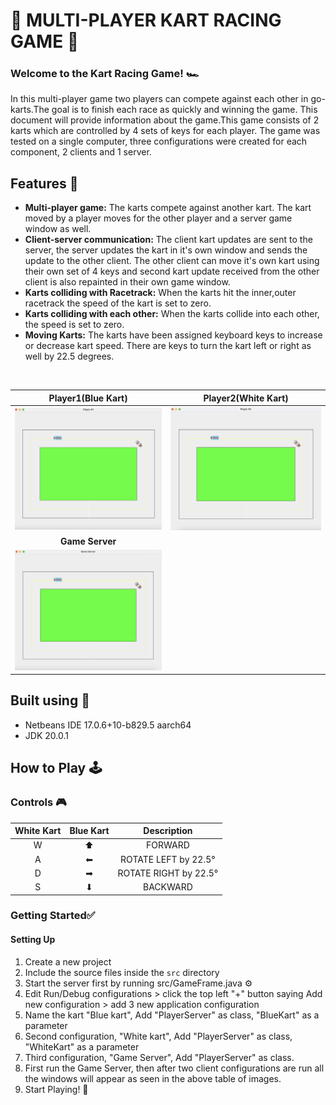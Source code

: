 #  🏁 MULTI-PLAYER KART RACING GAME  🏁

### Welcome to the Kart Racing Game! 🏎️

In this multi-player game two players can compete against each other in go-karts.The goal is to finish each race as quickly and winning the game.
This document will provide information about the game.This game consists of 2 karts which are controlled by 4 sets of keys for each player.
The game was tested on a single computer, three configurations were created for each component, 2 clients and 1 server.


## Features 🧩
- **Multi-player game:** The karts compete against another kart. The kart moved by a player moves for the other player and a server game window as well.
- **Client-server communication:** The client kart updates are sent to the server, the server updates the kart in it's own window and sends the update to the other client. The other client can move it's own kart using their own set of 4 keys and second kart update received from the other client is also repainted in their own game window. 
- **Karts colliding with Racetrack:** When the karts hit the inner,outer racetrack the speed of the kart is set to zero.
- **Karts colliding with each other:** When the karts collide into each other, the speed is set to zero. 
- **Moving Karts:** The karts have been assigned keyboard keys to increase or decrease kart speed. There are keys to turn the kart left or right as well by 22.5 degrees.

<br>

|        **Player1(Blue Kart)**        |       **Player2(White Kart)**        |
|:------------------------------------:|:------------------------------------:|
| <img src="player1.png" width="400"/> | <img src="player2.png" width="400"/> |
|           **Game Server**            |                      |
| <img src="server.png" width="400"/>  | 


## Built using 🔨
- Netbeans IDE 17.0.6+10-b829.5 aarch64
- JDK 20.0.1

## How to Play 🕹️
### Controls 🎮

|White Kart| Blue Kart| Description|  
|:----------:|:----------:|:----------:| 
|W|⬆|FORWARD|  
|A|⬅|ROTATE LEFT by 22.5°|  
|D|➡|ROTATE RIGHT by 22.5°|  
|S|⬇|BACKWARD|  


### Getting Started✅
#### Setting Up
1. Create a new project
2. Include the source files inside the `src` directory
3. Start the server first by running src/GameFrame.java ⚙
4. Edit Run/Debug configurations > click the top left "+" button saying Add new configuration > add 3 new application configuration
5. Name the kart "Blue kart", Add "PlayerServer" as class, "BlueKart" as a parameter
5. Second configuration, "White kart", Add "PlayerServer" as class, "WhiteKart" as a parameter
5. Third configuration, "Game Server", Add "PlayerServer" as class. 
6. First run the Game Server, then after two client configurations are run all the windows will appear as seen in the above table of images.  
4. Start Playing! 👾




